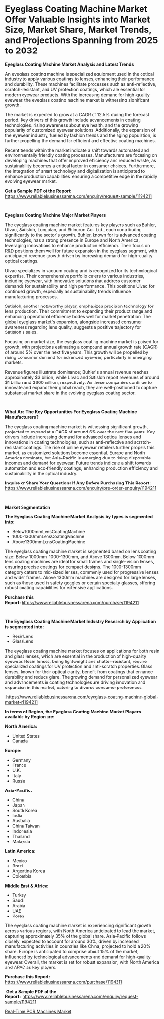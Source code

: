 <p><h1>Eyeglass Coating Machine Market Offer Valuable Insights into Market Size, Market Share, Market Trends, and Projections Spanning from 2025 to 2032</h1></p><p><strong>Eyeglass Coating Machine Market Analysis and Latest Trends</strong></p>
<p><p>An eyeglass coating machine is specialized equipment used in the optical industry to apply various coatings to lenses, enhancing their performance and durability. These machines facilitate processes such as anti-reflective, scratch-resistant, and UV protection coatings, which are essential for modern eyewear products. With the increasing demand for high-quality eyewear, the eyeglass coating machine market is witnessing significant growth.</p><p>The market is expected to grow at a CAGR of 12.5% during the forecast period. Key drivers of this growth include advancements in coating technologies, rising awareness about eye health, and the growing popularity of customized eyewear solutions. Additionally, the expansion of the eyewear industry, fueled by fashion trends and the aging population, is further propelling the demand for efficient and effective coating machines.</p><p>Recent trends within the market indicate a shift towards automated and environmentally friendly coating processes. Manufacturers are focusing on developing machines that offer improved efficiency and reduced waste, as sustainability becomes a critical factor in consumer choices. Furthermore, the integration of smart technology and digitalization is anticipated to enhance production capabilities, ensuring a competitive edge in the rapidly evolving eyewear market.</p></p>
<p><strong>Get a Sample PDF of the Report:&nbsp;</strong> <a href="https://www.reliablebusinessarena.com/enquiry/request-sample/1194211?utm_campaign=2733&utm_medium=2&utm_source=Github&utm_content=ia&utm_term=22032025&utm_id=eyeglass-coating-machine">https://www.reliablebusinessarena.com/enquiry/request-sample/1194211</a></p>
<p>&nbsp;</p>
<p><strong>Eyeglass Coating Machine Major Market Players</strong></p>
<p><p>The eyeglass coating machine market features key players such as Buhler, Ulvac, Satisloh, Longpian, and Shincron Co., Ltd., each contributing significantly to the sector's growth. Buhler, known for its advanced coating technologies, has a strong presence in Europe and North America, leveraging innovations to enhance production efficiency. Their focus on R&D positions them well for future expansion in the eyeglass segment, with anticipated revenue growth driven by increasing demand for high-quality optical coatings.</p><p>Ulvac specializes in vacuum coating and is recognized for its technological expertise. Their comprehensive portfolio caters to various industries, including eyewear, with innovative solutions that address customer demands for sustainability and high performance. This positions Ulvac for continued growth, especially as sustainability trends influence manufacturing processes.</p><p>Satisloh, another noteworthy player, emphasizes precision technology for lens production. Their commitment to expanding their product range and enhancing operational efficiency bodes well for market penetration. The global eyeglass market's expansion, alongside increased consumer awareness regarding lens quality, suggests a positive trajectory for Satisloh's sales.</p><p>Focusing on market size, the eyeglass coating machine market is poised for growth, with projections estimating a compound annual growth rate (CAGR) of around 5% over the next five years. This growth will be propelled by rising consumer demand for advanced eyewear, particularly in emerging markets.</p><p>Revenue figures illustrate dominance; Buhler's annual revenue reaches approximately $3 billion, while Ulvac and Satisloh report revenues of around $1 billion and $800 million, respectively. As these companies continue to innovate and expand their global reach, they are well-positioned to capture substantial market share in the evolving eyeglass coating sector.</p></p>
<p>&nbsp;</p>
<p><strong>What Are The Key Opportunities For Eyeglass Coating Machine Manufacturers?</strong></p>
<p><p>The eyeglass coating machine market is witnessing significant growth, projected to expand at a CAGR of around 6% over the next five years. Key drivers include increasing demand for advanced optical lenses and innovations in coating technologies, such as anti-reflective and scratch-resistant coatings. The rise of online eyewear retailers further propels this market, as customized solutions become essential. Europe and North America dominate, but Asia-Pacific is emerging due to rising disposable incomes and demand for eyewear. Future trends indicate a shift towards automation and eco-friendly coatings, enhancing production efficiency and sustainability in the optical industry.</p></p>
<p><strong>Inquire or Share Your Questions If Any Before Purchasing This Report:</strong> <a href="https://www.reliablebusinessarena.com/enquiry/pre-order-enquiry/1194211?utm_campaign=2733&utm_medium=2&utm_source=Github&utm_content=ia&utm_term=22032025&utm_id=eyeglass-coating-machine">https://www.reliablebusinessarena.com/enquiry/pre-order-enquiry/1194211</a></p>
<p>&nbsp;</p>
<p><strong>Market Segmentation</strong></p>
<p><strong>The Eyeglass Coating Machine Market Analysis by types is segmented into:</strong></p>
<p><ul><li>Below1000mmLensCoatingMachine</li><li>1000-1300mmLensCoatingMachine</li><li>Above1300mmLensCoatingMachine</li></ul></p>
<p><p>The eyeglass coating machine market is segmented based on lens coating size: Below 1000mm, 1000-1300mm, and Above 1300mm. Below 1000mm lens coating machines are ideal for small frames and single-vision lenses, ensuring precise coatings for compact designs. The 1000-1300mm category caters to mid-sized lenses, commonly used for progressive lenses and wider frames. Above 1300mm machines are designed for large lenses, such as those used in safety goggles or certain specialty glasses, offering robust coating capabilities for extensive applications.</p></p>
<p><strong>Purchase this Report:&nbsp;</strong><a href="https://www.reliablebusinessarena.com/purchase/1194211?utm_campaign=2733&utm_medium=2&utm_source=Github&utm_content=ia&utm_term=22032025&utm_id=eyeglass-coating-machine">https://www.reliablebusinessarena.com/purchase/1194211</a></p>
<p>&nbsp;</p>
<p><strong>The Eyeglass Coating Machine Market Industry Research by Application is segmented into:</strong></p>
<p><ul><li>ResinLens</li><li>GlassLens</li></ul></p>
<p><p>The eyeglass coating machine market focuses on applications for both resin and glass lenses, which are essential in the production of high-quality eyewear. Resin lenses, being lightweight and shatter-resistant, require specialized coatings for UV protection and anti-scratch properties. Glass lenses, known for their optical clarity, benefit from coatings that enhance durability and reduce glare. The growing demand for personalized eyewear and advancements in coating technologies are driving innovation and expansion in this market, catering to diverse consumer preferences.</p></p>
<p><a href="https://www.reliablebusinessarena.com/eyeglass-coating-machine-global-market-r1194211?utm_campaign=2733&utm_medium=2&utm_source=Github&utm_content=ia&utm_term=22032025&utm_id=eyeglass-coating-machine">&nbsp;https://www.reliablebusinessarena.com/eyeglass-coating-machine-global-market-r1194211</a></p>
<p><strong>In terms of Region, the Eyeglass Coating Machine Market Players available by Region are:</strong></p>
<p>
    <p> <strong> North America: </strong>
        <ul>
            <li>United States</li>
            <li>Canada</li>
        </ul>
        </p> 
    <p> <strong> Europe: </strong>
        <ul>
            <li>Germany</li>
            <li>France</li>
            <li>U.K.</li>
            <li>Italy</li>
            <li>Russia</li>
        </ul>
        </p> 
    <p> <strong> Asia-Pacific: </strong>
        <ul>
            <li>China</li>
            <li>Japan</li>
            <li>South Korea</li>
            <li>India</li>
            <li>Australia</li>
            <li>China Taiwan</li>
            <li>Indonesia</li>
            <li>Thailand</li>
            <li>Malaysia</li>
        </ul>
        </p> 
    <p> <strong> Latin America: </strong>
        <ul>
            <li>Mexico</li>
            <li>Brazil</li>
            <li>Argentina Korea</li>
            <li>Colombia</li>
        </ul>
        </p> 
    <p> <strong> Middle East & Africa: </strong>
        <ul>
            <li>Turkey</li>
            <li>Saudi</li>
            <li>Arabia</li>
            <li>UAE</li>
            <li>Korea</li>
        </ul>
    </p>
    </p>
<p><p>The eyeglass coating machine market is experiencing significant growth across various regions, with North America anticipated to lead the market, capturing approximately 35% of the global share. Asia-Pacific follows closely, expected to account for around 30%, driven by increased manufacturing activities in countries like China, projected to hold a 20% share. Europe is anticipated to comprise about 15% of the market, influenced by technological advancements and demand for high-quality eyewear. Overall, the market is set for robust expansion, with North America and APAC as key players.</p></p>
<p><strong>Purchase this Report: </strong><a href="https://www.reliablebusinessarena.com/purchase/1194211?utm_campaign=2733&utm_medium=2&utm_source=Github&utm_content=ia&utm_term=22032025&utm_id=eyeglass-coating-machine">https://www.reliablebusinessarena.com/purchase/1194211</a></p>
<p>&nbsp;<strong>Get a Sample PDF of the Report:&nbsp;&nbsp;</strong><a href="https://www.reliablebusinessarena.com/enquiry/request-sample/1194211?utm_campaign=2733&utm_medium=2&utm_source=Github&utm_content=ia&utm_term=22032025&utm_id=eyeglass-coating-machine">https://www.reliablebusinessarena.com/enquiry/request-sample/1194211</a></p>
<p><strong></strong></p>
<p><p><a href="https://github.com/ElviraLeka1962/Market-Research-Report-List-1/blob/main/real-time-pcr-machines-market.md?utm_campaign=2733&utm_medium=2&utm_source=Github&utm_content=ia&utm_term=22032025&utm_id=eyeglass-coating-machine">Real-Time PCR Machines Market</a></p></p>
